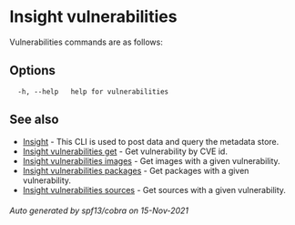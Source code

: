 # Insight vulnerabilities

Vulnerabilities commands are as follows:

## <a id='options'></a>Options

```
  -h, --help   help for vulnerabilities
```

## <a id='see-also'></a>See also

* [Insight](insight.md)	 - This CLI is used to post data and query the metadata store.
* [Insight vulnerabilities get](insight_vulnerabilities_get.md)	 - Get vulnerability by CVE id.
* [Insight vulnerabilities images](insight_vulnerabilities_images.md)	 - Get images with a given vulnerability.
* [Insight vulnerabilities packages](insight_vulnerabilities_packages.md)	 - Get packages with a given vulnerability.
* [Insight vulnerabilities sources](insight_vulnerabilities_sources.md)	 - Get sources with a given vulnerability.

###### Auto generated by spf13/cobra on 15-Nov-2021

